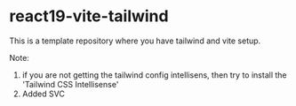 # react19-vite-tailwind
This is a template repository where you have tailwind and vite setup.

Note: 
1. if you are not getting the tailwind config intellisens, then try to install the 'Tailwind CSS Intellisense'
2. Added SVC